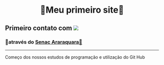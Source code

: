 <h1 align="center"> 🌌Meu primeiro site🌌 </h1>


<h2> <b> Primeiro contato com </b> <img src="	https://img.shields.io/badge/HTML5-E34F26?style=for-the-badge&logo=html5&logoColor=white">

<br>
<h3> 🌠através do <a href="https://ead.senac.br/pos-graduacao/gestao-escolar/?gclid=Cj0KCQjwspKUBhCvARIsAB2IYuu47krSI7VebCD7OCeJhll4xTHdzMIKnvff39-m8Q08W9APWaACkucaAgXgEALw_wcB" target="_blanktarget="_blank> Senac Araraquara🌠 </a> </h3> 
<hr>

<p> Começo dos nossos estudos de programação e utilização do Git Hub </p>
